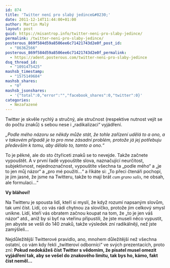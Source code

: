 ```yaml
---
id: 874
title: 'Twitter není pro slabý jedince&#8230;'
date: 2011-12-14T11:44:00+01:00
author: Martin Malý
layout: post
guid: https://misantrop.info/twitter-neni-pro-slaby-jedince/
permalink: /twitter-neni-pro-slaby-jedince/
posterous_869f584d59a8506ee6c71421743d2e0f_post_id:
  - "86362566"
posterous_869f584d59a8506ee6c71421743d2e0f_permalink:
  - https://adent.posterous.com/twitter-neni-pro-slaby-jedince
dsq_thread_id:
  - "1091475425"
mashsb_timestamp:
  - "1575149684"
mashsb_shares:
  - "0"
mashsb_jsonshares:
  - '{"total":0,"error":"","facebook_shares":0,"twitter":0}'
categories:
  - Nezařazené
---
```

Twitter je skvěle rychl&yacute; a stručn&yacute;, ale stručnost (respektive nutnost vej&iacute;t se do počtu znaků) s sebou nese i &#8222;radikalizaci&#8220; vyj&aacute;dřen&iacute;.

_&#8222;Podle m&eacute;ho n&aacute;zoru se někdy může st&aacute;t, že tohle zař&iacute;zen&iacute; uděl&aacute; to a ono, a v takov&eacute;m př&iacute;padě je to pro mne z&aacute;sadn&iacute; probl&eacute;m, protože j&aacute; jej potřebuju předev&scaron;&iacute;m k tomu, aby dělalo to, tamto a ono.&#8220;_ 

To je pěkn&eacute;, ale do sto čtyřiceti znaků se to nevejde. Takže začnete vypou&scaron;tět. A v prvn&iacute; řadě vypou&scaron;t&iacute;te slova, naznačuj&iacute;c&iacute; neurčitost, subjektivnost, nejednoznačnost, vypou&scaron;t&iacute;te v&scaron;echna ta &#8222;podle m&eacute;ho&#8220; a &#8222;je to jen můj n&aacute;zor&#8220; a &#8222;pro m&eacute; použit&iacute;&#8230;&#8220; a ř&iacute;k&aacute;te si: &#8222;To přeci čten&aacute;ři pochop&iacute;, je jim jasn&eacute;, že jsme na Twitteru, takže to maj&iacute; br&aacute;t _<span style="font-family: mceinline;">cum grano salis</span>_, ne obsah, ale formulaci&#8230;&#8220;

**Vy bl&aacute;hov&iacute;!**

Na Twitteru je spousta lid&iacute;, kteř&iacute; si mysl&iacute;, že když rozum&iacute; napsan&yacute;m slovům, tak um&iacute; č&iacute;st. Lid&iacute;, co v&aacute;s r&aacute;di chytnou za slov&iacute;čko, protože jim celkov&yacute; smysl unikne. Lid&iacute;, kteř&iacute; v&aacute;s obratem začnou koupat na tom, že &#8222;to je jen v&aacute;&scaron; n&aacute;zor&#8220; atd., aniž by si byť na vteřinu připustili, že jste museli něco vypustit, jen abyste se ve&scaron;li do 140 znaků, takže v&yacute;sledek zn&iacute; radik&aacute;lněji, než jste zam&yacute;&scaron;leli&#8230;

Nejdůležitěj&scaron;&iacute; Twitterov&eacute; pravidlo, ano, mnohem důležitěj&scaron;&iacute; než v&scaron;echna ostatn&iacute;, co v&aacute;m kdy řekli &#8222;twitterov&iacute; odborn&iacute;ci&#8220; ve sv&yacute;ch prezentac&iacute;ch, proto zn&iacute;: **Pokud nedok&aacute;že&scaron; č&iacute;st Twitter s vědom&iacute;m, že pisatel musel omezit vyj&aacute;dřen&iacute; tak, aby se ve&scaron;el do znakov&eacute;ho limitu, tak bys ho, k&aacute;mo, fakt č&iacute;st neměl&#8230;**